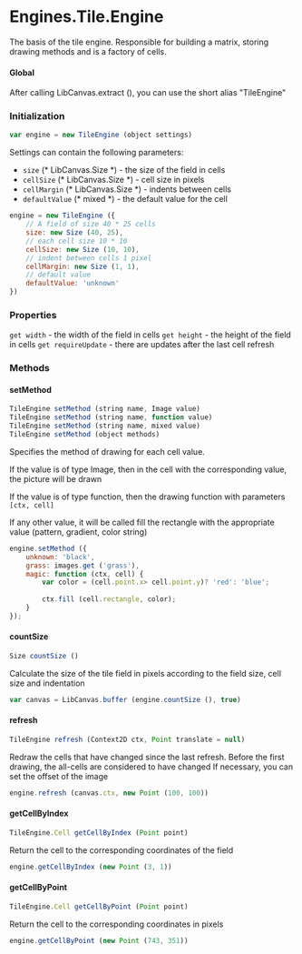 Engines.Tile.Engine
===================

The basis of the tile engine. Responsible for building a matrix, storing drawing methods and is a factory of cells.

#### Global

After calling LibCanvas.extract (), you can use the short alias "TileEngine"

### Initialization

```js
var engine = new TileEngine (object settings)
```

Settings can contain the following parameters:

* `size` (* LibCanvas.Size *) - the size of the field in cells
* `cellSize` (* LibCanvas.Size *) - cell size in pixels
* `cellMargin` (* LibCanvas.Size *) - indents between cells
* `defaultValue` (* mixed *) - the default value for the cell

```js
engine = new TileEngine ({
    // A field of size 40 * 25 cells
    size: new Size (40, 25),
    // each cell size 10 * 10
    cellSize: new Size (10, 10),
    // indent between cells 1 pixel
    cellMargin: new Size (1, 1),
    // default value
    defaultValue: 'unknown'
})
```

### Properties

`get width` - the width of the field in cells
`get height` - the height of the field in cells
`get requireUpdate` - there are updates after the last cell refresh

### Methods

#### setMethod

```js
TileEngine setMethod (string name, Image value)
TileEngine setMethod (string name, function value)
TileEngine setMethod (string name, mixed value)
TileEngine setMethod (object methods)
```

Specifies the method of drawing for each cell value.

If the value is of type Image, then in the cell with the corresponding value, the picture will be drawn

If the value is of type function, then the drawing function with parameters `[ctx, cell]`

If any other value, it will be called fill the rectangle with the appropriate value (pattern, gradient, color string)

```js
engine.setMethod ({
    unknown: 'black',
    grass: images.get ('grass'),
    magic: function (ctx, cell) {
        var color = (cell.point.x> cell.point.y)? 'red': 'blue';
        
        ctx.fill (cell.rectangle, color);
    }
});
```

#### countSize

```js
Size countSize ()
```

Calculate the size of the tile field in pixels according to the field size, cell size and indentation

```js
var canvas = LibCanvas.buffer (engine.countSize (), true)
```

#### refresh

```js
TileEngine refresh (Context2D ctx, Point translate = null)
```

Redraw the cells that have changed since the last refresh.
Before the first drawing, the all-cells are considered to have changed
If necessary, you can set the offset of the image

```js
engine.refresh (canvas.ctx, new Point (100, 100))
```

#### getCellByIndex

```js
TileEngine.Cell getCellByIndex (Point point)
```

Return the cell to the corresponding coordinates of the field

```js
engine.getCellByIndex (new Point (3, 1))
```

#### getCellByPoint

```js
TileEngine.Cell getCellByPoint (Point point)
```

Return the cell to the corresponding coordinates in pixels

```js
engine.getCellByPoint (new Point (743, 351))
```